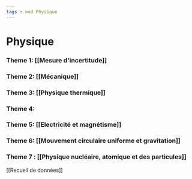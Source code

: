 ```yaml
---
tags : mod Physique
---
```

# Physique

### **Theme 1:** [[Mesure d'incertitude]]
### **Theme 2:** [[Mécanique]] 
### **Theme 3:** [[Physique thermique]] 
### **Theme 4:**  
### **Theme 5:** [[Electricité et magnétisme]]  
### **Theme 6:** [[Mouvement circulaire uniforme et gravitation]]  
### **Theme 7** : [[Physique nucléaire, atomique et des particules]] 

[[Recueil de données]]  